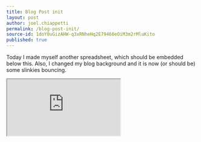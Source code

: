 ```yaml
---
title: Blog Post init
layout: post
author: joel.chiappetti
permalink: /blog-post-init/
source-id: 1doY0uGizAHW-q3xRNheHq2E79460eOiM3m2rMluKito
published: true
---
```

Today I made myself another spreadsheet, which should be embedded below this. Also, I changed my blog background and it is now (or should be) some slinkies bouncing.

<iframe src="https://docs.google.com/spreadsheets/d/e/2PACX-1vQTB-FXs6NOvpltHHmgwi4DSAv1CaXohXY6JqGRKhM6ul7Bu0yLQGc_f9_yrBLEyjLm7NmQ6uv8mtD0/pubhtml?widget=true&amp;headers=false"></iframe>
